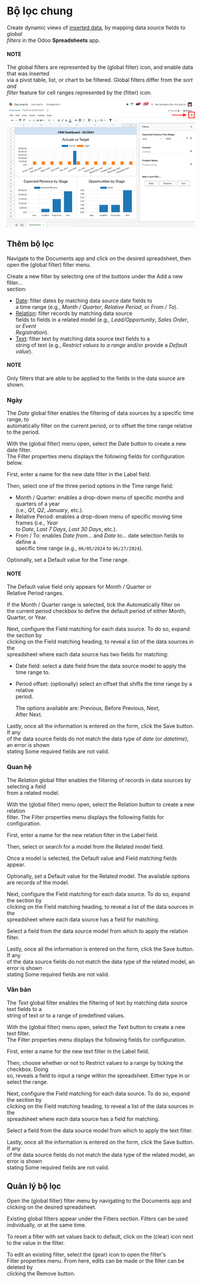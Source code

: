 # Bộ lọc chung

Create dynamic views of [inserted data](applications/productivity/spreadsheet/insert.md), by mapping data source fields to _global_\
_filters_ in the Odoo **Spreadsheets** app.

#### NOTE

The global filters are represented by the  (global filter) icon, and enable data that was inserted\
via a pivot table, list, or chart to be filtered. Global filters differ from the _sort and_\
_filter_ feature for cell ranges represented by the (filter) icon.

![The global filters menu sidebar on a spreadsheet.](../../../.gitbook/assets/global-filters-menu.png)

## Thêm bộ lọc

Navigate to the Documents app and click on the desired spreadsheet, then open the (global filter) filter menu.

Create a new filter by selecting one of the buttons under the Add a new filter...\
section:

* [Date](global_filters.md#spreadsheet-global-filter-date): filter dates by matching data source date fields to\
  a time range (e.g., _Month / Quarter_, _Relative Period_, or _From / To_).
* [Relation](global_filters.md#spreadsheet-global-filter-relation): filter records by matching data source\
  fields to fields in a related model (e.g., _Lead/Opportunity_, _Sales Order_, or _Event_\
  _Registration_).
* [Text](global_filters.md#spreadsheet-global-filter-text): filter text by matching data source text fields to a\
  string of text (e.g., _Restrict values to a range_ and/or provide a _Default value_).

#### NOTE

Only filters that are able to be applied to the fields in the data source are shown.

### Ngày

The _Date_ global filter enables the filtering of data sources by a specific time range, to\
automatically filter on the current period, or to offset the time range relative to the period.

With the  (global filter) menu open, select the Date button to create a new date filter.\
The Filter properties menu displays the following fields for configuration below.

First, enter a name for the new date filter in the Label field.

Then, select one of the three period options in the Time range field:

* Month / Quarter: enables a drop-down menu of specific months and quarters of a year\
  (i.e., _Q1_, _Q2_, _January_, etc.).
* Relative Period: enables a drop-down menu of specific moving time frames (i.e., _Year_\
  _to Date_, _Last 7 Days_, _Last 30 Days_, etc.).
* From / To: enables _Date from..._ and _Date to..._ date selection fields to define a\
  specific time range (e.g., `06/05/2024` to `06/27/2024`).

Optionally, set a Default value for the Time range.

#### NOTE

The Default value field only appears for Month / Quarter or\
Relative Period ranges.

If the Month / Quarter range is selected, tick the Automatically filter on\
the current period checkbox to define the default period of either Month,\
Quarter, or Year.

Next, configure the Field matching for each data source. To do so, expand the section by\
clicking on the Field matching heading, to reveal a list of the data sources in the\
spreadsheet where each data source has two fields for matching:

* Date field: select a date field from the data source model to apply the time range to.
*   Period offset: (optionally) select an offset that shifts the time range by a relative\
    period.

    The options available are: Previous, Before Previous, Next,\
    After Next.

Lastly, once all the information is entered on the form, click the Save button. If any\
of the data source fields do not match the data type of _date_ (or _datetime_), an error is shown\
stating Some required fields are not valid.

### Quan hệ

The _Relation_ global filter enables the filtering of records in data sources by selecting a field\
from a related model.

With the  (global filter) menu open, select the Relation button to create a new relation\
filter. The Filter properties menu displays the following fields for configuration.

First, enter a name for the new relation filter in the Label field.

Then, select or search for a model from the Related model field.

Once a model is selected, the Default value and Field matching fields\
appear.

Optionally, set a Default value for the Related model. The available options\
are records of the model.

Next, configure the Field matching for each data source. To do so, expand the section by\
clicking on the Field matching heading, to reveal a list of the data sources in the\
spreadsheet where each data source has a field for matching.

Select a field from the data source model from which to apply the relation filter.

Lastly, once all the information is entered on the form, click the Save button. If any\
of the data source fields do not match the data type of the related model, an error is shown\
stating Some required fields are not valid.

### Văn bản

The _Text_ global filter enables the filtering of text by matching data source text fields to a\
string of text or to a range of predefined values.

With the  (global filter) menu open, select the Text button to create a new text filter.\
The Filter properties menu displays the following fields for configuration.

First, enter a name for the new text filter in the Label field.

Then, choose whether or not to Restrict values to a range by ticking the checkbox. Doing\
so, reveals a field to input a range within the spreadsheet. Either type in or select the range.

Next, configure the Field matching for each data source. To do so, expand the section by\
clicking on the Field matching heading, to reveal a list of the data sources in the\
spreadsheet where each data source has a field for matching.

Select a field from the data source model from which to apply the text filter.

Lastly, once all the information is entered on the form, click the Save button. If any\
of the data source fields do not match the data type of the related model, an error is shown\
stating Some required fields are not valid.

## Quản lý bộ lọc

Open the  (global filter) filter menu by navigating to the Documents app and\
clicking on the desired spreadsheet.

Existing global filters appear under the Filters section. Filters can be used\
individually, or at the same time.

To reset a filter with set values back to default, click on the (clear) icon next\
to the value in the filter.

To edit an existing filter, select the (gear) icon to open the filter's\
Filter properties menu. From here, edits can be made or the filter can be deleted by\
clicking the Remove button.
